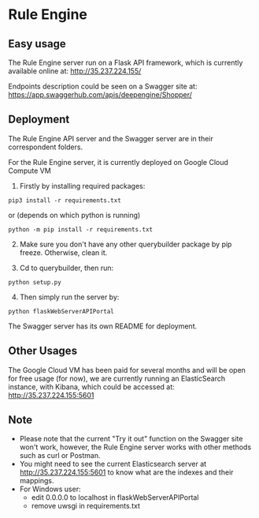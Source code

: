 # Rule Engine



## Easy usage
The Rule Engine server run on a Flask API framework, which is currently available online at: http://35.237.224.155/

Endpoints description could be seen on a Swagger site at: https://app.swaggerhub.com/apis/deepengine/Shopper/


## Deployment
The Rule Engine API server and the Swagger server are in their correspondent folders. 

For the Rule Engine server, it is currently deployed on Google Cloud Compute VM

1. Firstly by installing required packages:

```
pip3 install -r requirements.txt
```
or (depends on which python is running)
```
python -m pip install -r requirements.txt
```

2. Make sure you don't have any other querybuilder package by pip freeze. Otherwise, clean it.

3. Cd to querybuilder, then run:
```
python setup.py
```

4. Then simply run the server by:
```
python flaskWebServerAPIPortal
```

The Swagger server has its own README for deployment.


## Other Usages
The Google Cloud VM has been paid for several months and will be open for free usage (for now), we are currently running an ElasticSearch instance, with Kibana, which could be accessed at: http://35.237.224.155:5601

## Note
- Please note that the current "Try it out" function on the Swagger site won't work, however, the Rule Engine server works with other methods such as curl or Postman.
- You might need to see the current Elasticsearch server at http://35.237.224.155:5601 to know what are the indexes and their mappings.
- For Windows user:
  - edit 0.0.0.0 to localhost in flaskWebServerAPIPortal
  - remove uwsgi in requirements.txt





